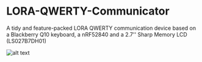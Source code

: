 # LORA-QWERTY-Communicator
A tidy and feature-packed LORA QWERTY communication device based on a Blackberry Q10 keyboard, a nRF52840 and a 2.7'' Sharp Memory LCD (LS027B7DH01)

![alt text]([http://url/to/img.png](https://github.com/BigCorvus/LORA-QWERTY-Communicator/blob/main/Q10%20Lora%20Communicator/Images/20220512_214537.jpg))
